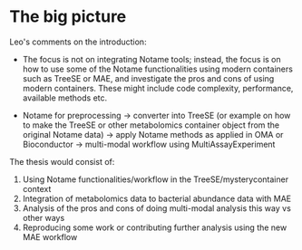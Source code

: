 # The big picture

Leo's comments on the introduction:
- The focus is not on integrating Notame tools; instead, the focus is on how to use some of the Notame functionalities using modern containers such as TreeSE or MAE, and investigate the pros and cons of using modern containers. These might include code complexity, performance, available methods etc.

- Notame for preprocessing -> converter into TreeSE (or example on how to make the TreeSE or other metabolomics container object from the original Notame data) -> apply Notame methods as applied in OMA or Bioconductor -> multi-modal workflow using MultiAssayExperiment


The thesis would consist of:
1. Using Notame functionalities/workflow in the TreeSE/mysterycontainer context
2. Integration of metabolomics data to bacterial abundance data with MAE
3. Analysis of the pros and cons of doing multi-modal analysis this way vs other ways
4. Reproducing some work or contributing further analysis using the new MAE workflow
